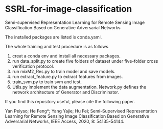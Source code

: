 # SSRL-for-image-classification
Semi-supervised Representation Learning for Remote Sensing Image Classification Based on Generative Adversarial Networks

The installed packages are listed is conda.yaml.
 
The whole training and test procedure is as follows.
  1. creat a conda env and install all necessary packages.
  2. run data_split.py  to create five folders of dataset under five-folder cross verification protocol.
  3. run mixM2_Res.py to train model and save models.
  4. run extract_feature.py to extract features from images.
  5. train_svm.py to train svm and test.
  6. Utils.py implement the data augmentation. Network.py defines the network architecture  of Generator and Discriminator.

If you find this repository useful, please cite the following paper.

Yan Peiyao; He Feng*; Yang Yajie; Hu Fei; Semi-Supervised Representation Learning for Remote Sensing Image Classification Based on Generative Adversarial Networks, IEEE Access, 2020, 8: 54135-54144.
   
